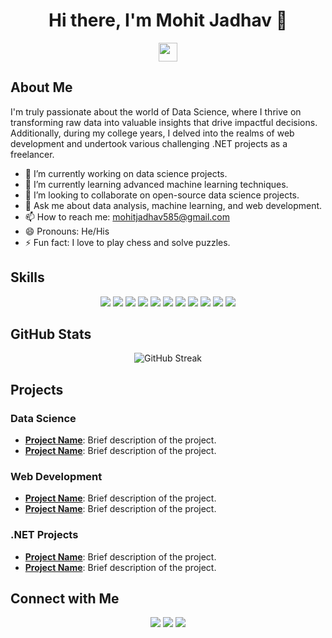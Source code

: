 <!-- Profile Header with Greeting and Animation -->
<h1 align="center">Hi there, I'm Mohit Jadhav 👋</h1>
<p align="center">
  <img src="https://raw.githubusercontent.com/[Mohitjadhav585]/[Mohotjadhav585]/main/assets/wave.gif" width="30px">
</p>

<!-- Introduction with Emojis -->
## About Me
I'm truly passionate about the world of Data Science, where I thrive on transforming raw data into valuable insights that drive impactful decisions. Additionally, during my college years, I delved into the realms of web development and undertook various challenging .NET projects as a freelancer.

- 🔭 I’m currently working on data science projects.
- 🌱 I’m currently learning advanced machine learning techniques.
- 👯 I’m looking to collaborate on open-source data science projects.
- 💬 Ask me about data analysis, machine learning, and web development.
- 📫 How to reach me: [mohitjadhav585@gmail.com](mailto:mohitjadhav585@gmail.com)
- 😄 Pronouns: He/His
- ⚡ Fun fact: I love to play chess and solve puzzles.

<!-- Skills Section with Icons -->
## Skills
<p align="center">
  <img src="https://img.shields.io/badge/-Python-3776AB?logo=python&logoColor=white&style=flat" />
  <img src="https://img.shields.io/badge/-R-276DC3?logo=r&logoColor=white&style=flat" />
  <img src="https://img.shields.io/badge/-SQL-4479A1?logo=postgresql&logoColor=white&style=flat" />
  <img src="https://img.shields.io/badge/-Pandas-150458?logo=pandas&logoColor=white&style=flat" />
  <img src="https://img.shields.io/badge/-NumPy-013243?logo=numpy&logoColor=white&style=flat" />
  <img src="https://img.shields.io/badge/-Scikit--Learn-F7931E?logo=scikit-learn&logoColor=white&style=flat" />
  <img src="https://img.shields.io/badge/-TensorFlow-FF6F00?logo=tensorflow&logoColor=white&style=flat" />
  <img src="https://img.shields.io/badge/-HTML5-E34F26?logo=html5&logoColor=white&style=flat" />
  <img src="https://img.shields.io/badge/-CSS3-1572B6?logo=css3&logoColor=white&style=flat" />
  <img src="https://img.shields.io/badge/-JavaScript-F7DF1E?logo=javascript&logoColor=black&style=flat" />
  <img src="https://img.shields.io/badge/-.NET-512BD4?logo=dotnet&logoColor=white&style=flat" />
</p>

<!-- GitHub Stats Section -->
## GitHub Stats
<p align="center">
  <img src="https://github-readme-streak-stats.herokuapp.com/?user=[Mohitjadhav585]&theme=radical" alt="GitHub Streak" />
</p>

<!-- Highlight Projects Section -->
## Projects
### Data Science
- **[Project Name](https://github.com/[YourUsername]/[ProjectName])**: Brief description of the project.
- **[Project Name](https://github.com/[YourUsername]/[ProjectName])**: Brief description of the project.

### Web Development
- **[Project Name](https://github.com/[YourUsername]/[ProjectName])**: Brief description of the project.
- **[Project Name](https://github.com/[YourUsername]/[ProjectName])**: Brief description of the project.

### .NET Projects
- **[Project Name](https://github.com/[YourUsername]/[ProjectName])**: Brief description of the project.
- **[Project Name](https://github.com/[YourUsername]/[ProjectName])**: Brief description of the project.

<!-- Contact Section with Social Media Links -->
## Connect with Me
<p align="center">
  <a href="https://www.linkedin.com/in/Mohit Jadhav"><img src="https://img.shields.io/badge/-LinkedIn-0077B5?logo=linkedin&logoColor=white&style=flat" /></a>
  <a href="https://twitter.com/@MohitJadhav0311"><img src="https://img.shields.io/badge/-Twitter-1DA1F2?logo=twitter&logoColor=white&style=flat" /></a>
  <a href="https://www.kaggle.com/Mohit0311"><img src="https://img.shields.io/badge/-Kaggle-20BEFF?logo=kaggle&logoColor=white&style=flat" /></a>
</p>
